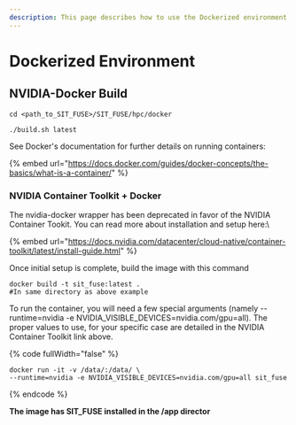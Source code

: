 ```yaml
---
description: This page describes how to use the Dockerized environment
---
```


# Dockerized Environment

## NVIDIA-Docker Build

```
cd <path_to_SIT_FUSE>/SIT_FUSE/hpc/docker
```

```
./build.sh latest
```

See Docker's documentation for further details on running containers:

{% embed url="https://docs.docker.com/guides/docker-concepts/the-basics/what-is-a-container/" %}

### NVIDIA Container Toolkit + Docker

The nvidia-docker wrapper has been deprecated in favor of the NVIDIA Container Tookit. You can read more about installation and setup here:\


{% embed url="https://docs.nvidia.com/datacenter/cloud-native/container-toolkit/latest/install-guide.html" %}

Once initial setup is complete, build the image with this command

```
docker build -t sit_fuse:latest .
#In same directory as above example
```

To run the container, you will need a few special arguments (namely  --runtime=nvidia -e NVIDIA\_VISIBLE\_DEVICES=nvidia.com/gpu=all). The proper values to use, for your specific case are detailed in the NVIDIA Container Toolkit link above.

{% code fullWidth="false" %}
```
docker run -it -v /data/:/data/ \
--runtime=nvidia -e NVIDIA_VISIBLE_DEVICES=nvidia.com/gpu=all sit_fuse
```
{% endcode %}

**The image has SIT\_FUSE installed in the /app director**
